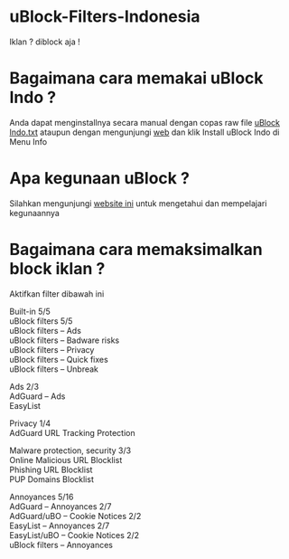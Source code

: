 # uBlock-Filters-Indonesia
Iklan ? diblock aja !

# Bagaimana cara memakai uBlock Indo ?
Anda dapat menginstallnya secara manual dengan copas raw file <a href="https://github.com/Hakame-kun/uBlock-Filters-Indonesia/raw/master/uBlock%20Indo/ubindo.txt">uBlock Indo.txt</a> ataupun dengan mengunjungi <a href="https://ublockfiltersindonesia.blogspot.com" target="_blank">web</a> dan klik Install uBlock Indo di Menu Info

# Apa kegunaan uBlock ?
Silahkan mengunjungi <a href="https://ublockfiltersindonesia.blogspot.com/2018/04/ubindo.html" target="_blank">website ini</a> untuk mengetahui dan mempelajari kegunaannya

# Bagaimana cara memaksimalkan block iklan ?
Aktifkan filter dibawah ini

Built-in 5/5<br>
uBlock filters 5/5<br>
uBlock filters – Ads<br>
uBlock filters – Badware risks<br>
uBlock filters – Privacy<br>
uBlock filters – Quick fixes<br>
uBlock filters – Unbreak

Ads 2/3<br>
AdGuard – Ads<br>
EasyList

Privacy 1/4<br>
AdGuard URL Tracking Protection

Malware protection, security 3/3<br>
Online Malicious URL Blocklist<br>
Phishing URL Blocklist<br>
PUP Domains Blocklist

Annoyances 5/16<br>
AdGuard – Annoyances 2/7<br>
AdGuard/uBO – Cookie Notices 2/2<br>
EasyList – Annoyances 2/7<br>
EasyList/uBO – Cookie Notices 2/2<br>
uBlock filters – Annoyances

